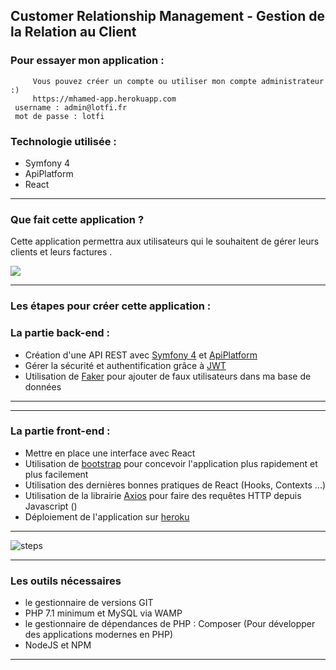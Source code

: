 ## Customer Relationship Management - Gestion de la Relation au Client 



### Pour essayer mon application : 
         Vous pouvez créer un compte ou utiliser mon compte administrateur :)
    	 https://mhamed-app.herokuapp.com
	 username : admin@lotfi.fr
	 mot de passe : lotfi
	 
   
   

### Technologie utilisée : 
- Symfony 4
- ApiPlatform 
- React 

------------


### Que fait cette application ?

 Cette application permettra aux utilisateurs qui le souhaitent de gérer leurs clients et leurs factures .
 
 ![](https://scontent-cdg2-1.xx.fbcdn.net/v/t1.0-9/93679873_548621142736171_8281716370060607488_o.jpg?_nc_cat=108&_nc_sid=8024bb&_nc_ohc=Y7w1JhLsGIAAX8xoYvI&_nc_ht=scontent-cdg2-1.xx&oh=9547614ff8aa8db5c34079b35728b98b&oe=5EBE957B)
 

------------


### Les étapes pour créer cette application  :





### La partie back-end :

- Création d'une API REST  avec [Symfony 4](https://symfony.com "Symfony 4") et [ApiPlatform](https://api-platform.com/ "ApiPlatform")
- Gérer la sécurité et authentification grâce à [JWT](https://jwt.io/ "JWT")  
- Utilisation de [Faker](https://github.com/fzaninotto/Faker "Faker") pour ajouter de faux utilisateurs dans ma base de données

------------


------------


### La partie front-end :
- Mettre en place une interface avec React
- Utilisation de [bootstrap](https://getbootstrap.com/ "bootstrap") pour concevoir l'application plus rapidement et plus facilement
- Utilisation des dernières bonnes pratiques de React (Hooks, Contexts ...)
- Utilisation de la librairie [Axios](https://github.com/axios/axios "Axios") pour faire des requêtes HTTP depuis Javascript ()
- Déploiement de l'application sur [heroku](http://heroku.com "heroku")

------------



![steps](https://scontent-cdt1-1.xx.fbcdn.net/v/t1.0-9/93422720_548619602736325_379559428317249536_o.jpg?_nc_cat=101&_nc_sid=8024bb&_nc_ohc=MgZQNM4FJ7EAX8zC3Oe&_nc_ht=scontent-cdt1-1.xx&oh=c4409ecd181e7f8d41117c85adcfb5ab&oe=5EC0AF4F "steps")


------------

### Les outils nécessaires

- le gestionnaire de versions GIT
- PHP 7.1 minimum et MySQL via WAMP
- le gestionnaire de dépendances de PHP  : Composer (Pour développer des applications modernes en PHP)
- NodeJS et NPM


------------









